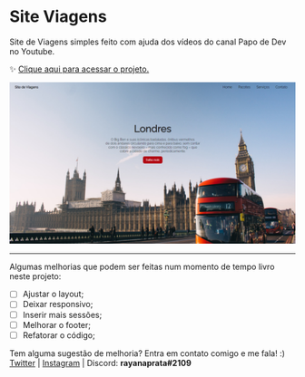 # Site Viagens

Site de Viagens simples feito com ajuda dos vídeos do canal Papo de Dev no Youtube.

✨ [Clique aqui para acessar o projeto.](https://rayanaprata.github.io/site-viagens/)

![Site Viagens](assets/site-viagens.png)

----

Algumas melhorias que podem ser feitas num momento de tempo livro neste projeto:
- [ ] Ajustar o layout;
- [ ] Deixar responsivo;
- [ ] Inserir mais sessões;
- [ ] Melhorar o footer;
- [ ] Refatorar o código;
 
 Tem alguma sugestão de melhoria? Entra em contato comigo e me fala! :)
 [Twitter](https://twitter.com/rayanaprata) |  [Instagram](https://www.instagram.com/rayanaprataa/) | Discord: **rayanaprata#2109**
